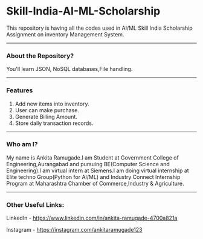 # Skill-India-AI-ML-Scholarship
This repository is having all the codes used in AI/ML Skill India Scholarship Assignment on inventory Management System.
_______________________________________________________________________

### About the Repository?
You'll learn JSON, NoSQL databases,File handling.
_______________________________________________________________________

### Features
1. Add new items into inventory.
2. User can make purchase.
3. Generate Billing Amount.
4. Store daily transaction records.
_______________________________________________________________________

### Who am I?
My name is Ankita Ramugade.I am Student at Government College of Engineering,Aurangabad and pursuing BE(Computer Science and Engineering).I am virtual intern at Siemens.I am doing virtual internship at Elite techno Group(Python for AI/ML) and Industry Connect Internship Program at Maharashtra Chamber of Commerce,Industry & Agriculture. 
_______________________________________________________________________

### Other Useful Links:

LinkedIn - https://www.linkedin.com/in/ankita-ramugade-4700a821a

Instagram - https://instagram.com/ankitaramugade123
